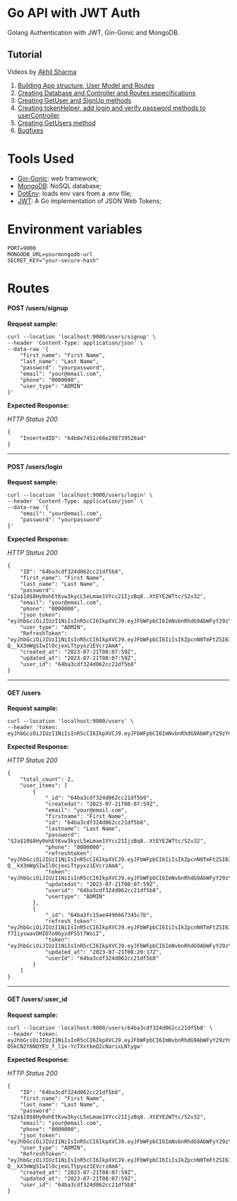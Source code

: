 # Go API with JWT Auth

 Golang Authentication with JWT, Gin-Gonic and MongoDB.

## Tutorial

Videos by [Akhil Sharma](https://www.youtube.com/@AkhilSharmaTech)

1. [Building App structure, User Model and Routes](https://www.youtube.com/watch?v=X5BmktFrAlo)
2. [Creating Database and Controller and Routes especifications](https://www.youtube.com/watch?v=LCWrfrsZARo)
3. [Creating GetUser and SignUp methods](https://www.youtube.com/watch?v=8nUKNJqgYLo)
4. [Creating tokenHelper, add login and verify password methods to userController](https://www.youtube.com/watch?v=uaydySiRU9M)
5. [Creating GetUsers method](https://www.youtube.com/watch?v=kCCdf0Ytcts)
6. [Bugfixes](https://www.youtube.com/watch?v=dHSs4XSkCdk)

# Tools Used

- [Gin-Gonic](https://github.com/gin-gonic/gin): web framework;
- [MongoDB](https://github.com/mongodb/mongo-go-driver): NoSQL database;
- [DotEnv](https://github.com/joho/godotenv): loads env vars from a .env file;
- [JWT](https://github.com/golang-jwt/jwt): A Go implementation of JSON Web Tokens;

# Environment variables
```
PORT=9000
MONGODB_URL=yourmongodb-url
SECRET_KEY="your-secure-hash"
```

# Routes

#### POST /users/signup

**Request sample:**
```
curl --location 'localhost:9000/users/signup' \
--header 'Content-Type: application/json' \
--data-raw '{
    "first_name": "First Name",
    "last_name": "Last Name",
    "password": "yourpassword",
    "email": "your@email.com",
    "phone": "0000000",
    "user_type": "ADMIN"
}'
```

**Expected Response:**

*HTTP Status 200*
```
{
    "InsertedID": "64b8e7451c68e298739528ad"
}
```
----
#### POST /users/login

**Request sample:**

```
curl --location 'localhost:9000/users/login' \
--header 'Content-Type: application/json' \
--data-raw '{
    "email": "your@email.com",
    "password": "yourpassword"
}'
```

**Expected Response:**

*HTTP Status 200*

```
{
    "ID": "64ba3cdf324d062cc21df5b8",
    "first_name": "First Name",
    "last_name": "Last Name",
    "password": "$2a$10$8Hy0ohEtKvw3kycL5eLmae1VYcc21IjzBq8..XtEYE2WTtc/S2v32",
    "email": "your@email.com",
    "phone": "0000000",
    "json_token": "eyJhbGciOiJIUzI1NiIsInR5cCI6IkpXVCJ9.eyJFbWFpbCI6ImNvbnRhdG9AbWFyY29zYnJ1bm8uY29tIiwiRmlyc3ROYW1lIjoiTWFyY29zIiwiTGFzdE5hbWUiOiJCcnVubyIsIlVpZCI6IjY0YmEzY2RmMzI0ZDA2MmNjMjFkZjViOCIsIlVzZXJUeXBlIjoiQURNSU4iLCJleHAiOjE2OTAwMTQwMTd9.8CGXCfcwRX_Y_71mlowD3nbr9TOXEjft6bgEqMtzx2w",
    "user_type": "ADMIN",
    "RefreshToken": "eyJhbGciOiJIUzI1NiIsInR5cCI6IkpXVCJ9.eyJFbWFpbCI6IiIsIkZpcnN0TmFtZSI6IiIsIkxhc3ROYW1lIjoiIiwiVWlkIjoiIiwiVXNlclR5cGUiOiIiLCJleHAiOjE2OTA1MzE2Nzl9._nnANVM-Q__kX3mWgSIwIlOcjexLTtpyxz1EVcrzAmA",
    "created_at": "2023-07-21T08:07:59Z",
    "updated_at": "2023-07-21T08:07:59Z",
    "user_id": "64ba3cdf324d062cc21df5b8"
}
```
---
#### GET /users


**Request sample:**
```
curl --location 'localhost:9000/users' \
--header 'token: eyJhbGciOiJIUzI1NiIsInR5cCI6IkpXVCJ9.eyJFbWFpbCI6ImNvbnRhdG9AbWFyY29zYnJ1bm8uY29tIiwiRmlyc3ROYW1lIjoiTWFyY29zIiwiTGFzdE5hbWUiOiJCcnVubyIsIlVpZCI6IjY0YmEzY2RmMzI0ZDA2MmNjMjFkZjViOCIsIlVzZXJUeXBlIjoiQURNSU4iLCJleHAiOjE2OTAwMTQwMTd9.8CGXCfcwRX_Y_71mlowD3nbr9TOXEjft6bgEqMtzx2w'
```

**Expected Response:**

*HTTP Status 200*

```
{
    "total_count": 2,
    "user_items": [
        {
            "_id": "64ba3cdf324d062cc21df5b9",
            "createdat": "2023-07-21T08:07:59Z",
            "email": "your@email.com",
            "firstname": "First Name",
            "id": "64ba3cdf324d062cc21df5b8",
            "lastname": "Last Name",
            "password": "$2a$10$8Hy0ohEtKvw3kycL5eLmae1VYcc21IjzBq8..XtEYE2WTtc/S2v32",
            "phone": "0000000",
            "refreshtoken": "eyJhbGciOiJIUzI1NiIsInR5cCI6IkpXVCJ9.eyJFbWFpbCI6IiIsIkZpcnN0TmFtZSI6IiIsIkxhc3ROYW1lIjoiIiwiVWlkIjoiIiwiVXNlclR5cGUiOiIiLCJleHAiOjE2OTA1MzE2Nzl9._nnANVM-Q__kX3mWgSIwIlOcjexLTtpyxz1EVcrzAmA",
            "token": "eyJhbGciOiJIUzI1NiIsInR5cCI6IkpXVCJ9.eyJFbWFpbCI6ImNvbnRhdG9AbWFyY29zYnJ1bm8uY29tIiwiRmlyc3ROYW1lIjoiTWFyY29zIiwiTGFzdE5hbWUiOiJCcnVubyIsIlVpZCI6IjY0YmEzY2RmMzI0ZDA2MmNjMjFkZjViOCIsIlVzZXJUeXBlIjoiQURNSU4iLCJleHAiOjE2OTAwMTMyNzl9.TiufFgOPRQM8iOR_e_lSeEDcU3JQjZ2ii_DT30EGRFc",
            "updatedat": "2023-07-21T08:07:59Z",
            "userid": "64ba3cdf324d062cc21df5b8",
            "usertype": "ADMIN"
        },
        {
            "_id": "64ba3fc15ae4496667345c7b",
            "refresh_token": "eyJhbGciOiJIUzI1NiIsInR5cCI6IkpXVCJ9.eyJFbWFpbCI6IiIsIkZpcnN0TmFtZSI6IiIsIkxhc3ROYW1lIjoiIiwiVWlkIjoiIiwiVXNlclR5cGUiOiIiLCJleHAiOjE2OTA1MzI0MTd9.oaPA0KAg5Byvo-f7IiyswavDHIO7o0GyzdFS5t7WoiI",
            "token": "eyJhbGciOiJIUzI1NiIsInR5cCI6IkpXVCJ9.eyJFbWFpbCI6ImNvbnRhdG9AbWFyY29zYnJ1bm8uY29tIiwiRmlyc3ROYW1lIjoiTWFyY29zIiwiTGFzdE5hbWUiOiJCcnVubyIsIlVpZCI6IjY0YmEzY2RmMzI0ZDA2MmNjMjFkZjViOCIsIlVzZXJUeXBlIjoiQURNSU4iLCJleHAiOjE2OTAwMTQwMTd9.8CGXCfcwRX_Y_71mlowD3nbr9TOXEjft6bgEqMtzx2w",
            "updated_at": "2023-07-21T08:20:17Z",
            "userId": "64ba3cdf324d062cc21df5b8"
        }
    ]
}
```
---
#### GET /users/:user_id

**Request sample:**

```
curl --location 'localhost:9000/users/64ba3cdf324d062cc21df5b8' \
--header 'token: eyJhbGciOiJIUzI1NiIsInR5cCI6IkpXVCJ9.eyJFbWFpbCI6ImNvbnRhdG9AbWFyY29zYnJ1bm8uY29tIiwiRmlyc3ROYW1lIjoiTWFyY29zIiwiTGFzdE5hbWUiOiJCcnVubyIsIlVpZCI6IjY0YmEzY2RmMzI0ZDA2MmNjMjFkZjViOCIsIlVzZXJUeXBlIjoiQURNSU4iLCJleHAiOjE2OTAyNjkwMjJ9.-DSkCN2Y8NQYEU_f_l1v-YcTXxtkeQIcNarixLNtygw'
```

**Expected Response:**

*HTTP Status 200*

```
{
    "ID": "64ba3cdf324d062cc21df5b8",
    "first_name": "First Name",
    "last_name": "Last Name",
    "password": "$2a$10$8Hy0ohEtKvw3kycL5eLmae1VYcc21IjzBq8..XtEYE2WTtc/S2v32",
    "email": "your@email.com",
    "phone": "0000000",
    "json_token": "eyJhbGciOiJIUzI1NiIsInR5cCI6IkpXVCJ9.eyJFbWFpbCI6ImNvbnRhdG9AbWFyY29zYnJ1bm8uY29tIiwiRmlyc3ROYW1lIjoiTWFyY29zIiwiTGFzdE5hbWUiOiJCcnVubyIsIlVpZCI6IjY0YmEzY2RmMzI0ZDA2MmNjMjFkZjViOCIsIlVzZXJUeXBlIjoiQURNSU4iLCJleHAiOjE2OTAwMTMyNzl9.TiufFgOPRQM8iOR_e_lSeEDcU3JQjZ2ii_DT30EGRFc",
    "user_type": "ADMIN",
    "RefreshToken": "eyJhbGciOiJIUzI1NiIsInR5cCI6IkpXVCJ9.eyJFbWFpbCI6IiIsIkZpcnN0TmFtZSI6IiIsIkxhc3ROYW1lIjoiIiwiVWlkIjoiIiwiVXNlclR5cGUiOiIiLCJleHAiOjE2OTA1MzE2Nzl9._nnANVM-Q__kX3mWgSIwIlOcjexLTtpyxz1EVcrzAmA",
    "created_at": "2023-07-21T08:07:59Z",
    "updated_at": "2023-07-21T08:07:59Z",
    "user_id": "64ba3cdf324d062cc21df5b8"
}
```
